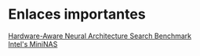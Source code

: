 # Enlaces importantes
[Hardware-Aware Neural Architecture Search Benchmark](https://github.com/IlyaTrofimov/MF_NAS_KD) <br>
[Intel's MiniNAS](https://colab.research.google.com/github/sigopt/sigopt-examples/blob/master/vision-nas-search-keras-cifar-ray/mininas.ipynb)

